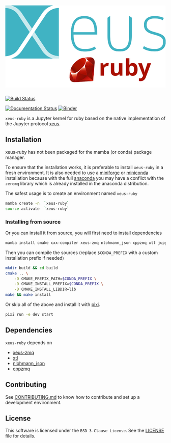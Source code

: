 # ![xeus-ruby](docs/_images/xeus-logo.svg)

[![Build Status](https://github.com/IsabelParedes/xeus-ruby/actions/workflows/main.yml/badge.svg)](https://github.com/IsabelParedes/xeus-ruby/actions/workflows/main.yml)

[![Documentation Status](http://readthedocs.org/projects/xeus-ruby/badge/?version=latest)](https://xeus-ruby.readthedocs.io/en/latest/?badge=latest)
[![Binder](https://mybinder.org/badge_logo.svg)](https://mybinder.org/v2/gh/IsabelParedes/xeus-ruby/main?urlpath=/lab/tree/notebooks/xeus-ruby.ipynb)

`xeus-ruby` is a Jupyter kernel for ruby based on the native implementation of the
Jupyter protocol [xeus](https://github.com/jupyter-xeus/xeus).

## Installation

xeus-ruby has not been packaged for the mamba (or conda) package manager.

To ensure that the installation works, it is preferable to install `xeus-ruby` in a
fresh environment. It is also needed to use a
[miniforge](https://github.com/conda-forge/miniforge#mambaforge) or
[miniconda](https://conda.io/miniconda.html) installation because with the full
[anaconda](https://www.anaconda.com/) you may have a conflict with the `zeromq` library
which is already installed in the anaconda distribution.

The safest usage is to create an environment named `xeus-ruby`

```bash
mamba create -n  `xeus-ruby`
source activate  `xeus-ruby`
```

<!-- ### Installing from conda-forge

Then you can install in this environment `xeus-ruby` and its dependencies

```bash
mamba install`xeus-ruby` notebook -c conda-forge
``` -->

### Installing from source

Or you can install it from source, you will first need to install dependencies

```bash
mamba install cmake cxx-compiler xeus-zmq nlohmann_json cppzmq xtl jupyterlab -c conda-forge
```

Then you can compile the sources (replace `$CONDA_PREFIX` with a custom installation
prefix if needed)

```bash
mkdir build && cd build
cmake .. \
    -D CMAKE_PREFIX_PATH=$CONDA_PREFIX \
    -D CMAKE_INSTALL_PREFIX=$CONDA_PREFIX \
    -D CMAKE_INSTALL_LIBDIR=lib
make && make install
```

Or skip all of the above and install it with [pixi](https://github.com/prefix-dev/pixi).

```sh
pixi run -e dev start
```

<!-- ## Trying it online

To try out xeus-ruby interactively in your web browser, just click on the binder link:
(Once Conda Package is Ready)

[![Binder](binder-logo.svg)](https://mybinder.org/v2/gh/IsabelParedes/xeus-ruby/main?urlpath=/lab/tree/notebooks/xeus-ruby.ipynb) -->



<!-- ## Documentation

To get started with using `xeus-ruby`, check out the full documentation

http://xeus-ruby.readthedocs.io -->


## Dependencies

`xeus-ruby` depends on

- [xeus-zmq](https://github.com/jupyter-xeus/xeus-zmq)
- [xtl](https://github.com/xtensor-stack/xtl)
- [nlohmann_json](https://github.com/nlohmann/json)
- [cppzmq](https://github.com/zeromq/cppzmq)

## Contributing

See [CONTRIBUTING.md](./CONTRIBUTING.md) to know how to contribute and set up a
development environment.

## License

This software is licensed under the `BSD 3-Clause License`. See the [LICENSE](LICENSE)
file for details.

